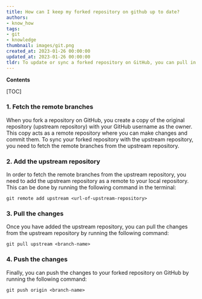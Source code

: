 ```yaml
---
title: How can I keep my forked repository on github up to date?
authors:
- know_how
tags:
- git
- knowledge
thumbnail: images/git.png
created_at: 2023-01-26 00:00:00
updated_at: 2023-01-26 00:00:00
tldr: To update or sync a forked repository on GitHub, you can pull in upstream changes from the original repository using git pull.
---
```


**Contents**

[TOC]

### 1. Fetch the remote branches

When you fork a repository on GitHub, you create a copy of the original repository (upstream repository) with your GitHub username as the owner. This copy acts as a remote repository where you can make changes and commit them. To sync your forked repository with the upstream repository, you need to fetch the remote branches from the upstream repository.

### 2. Add the upstream repository

In order to fetch the remote branches from the upstream repository, you need to add the upstream repository as a remote to your local repository. This can be done by running the following command in the terminal:

```shell
git remote add upstream <url-of-upstream-repository>
```

### 3. Pull the changes

Once you have added the upstream repository, you can pull the changes from the upstream repository by running the following command:

```shell
git pull upstream <branch-name>
```

### 4. Push the changes

Finally, you can push the changes to your forked repository on GitHub by running the following command:

```shell
git push origin <branch-name>
```
